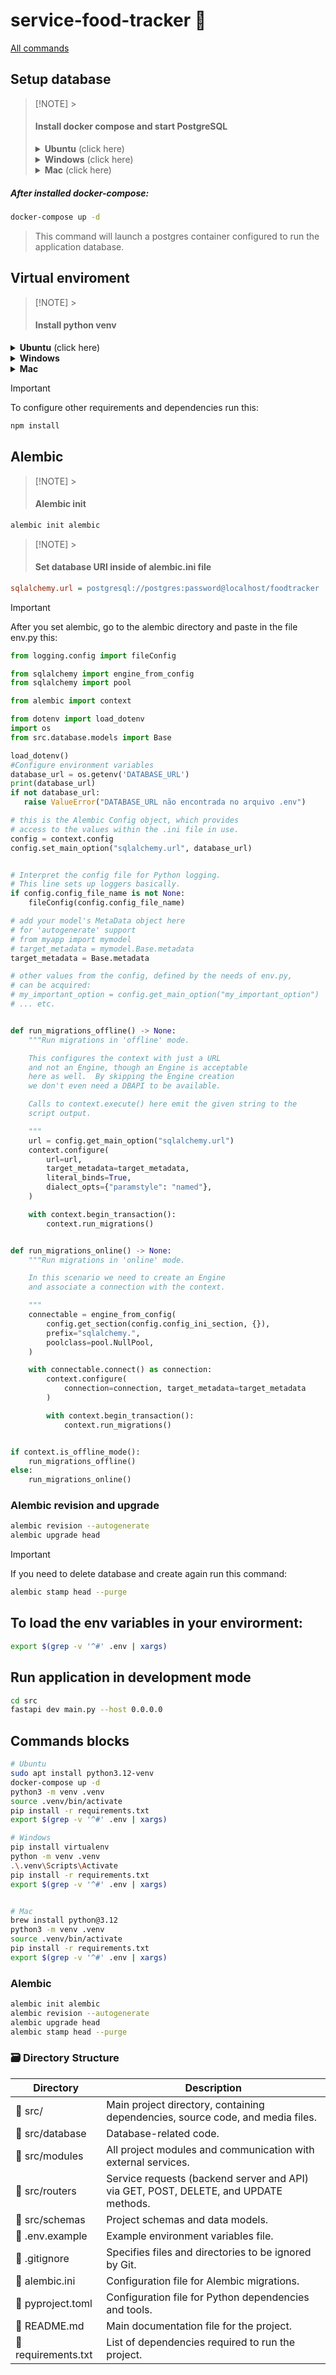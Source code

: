 # service-food-tracker 🐶

[All commands](#command-blocks)

## Setup database

> [!NOTE] > <strong><h4>Install docker compose and start PostgreSQL</h4></strong>
>
> <details>
>  <summary><strong>Ubuntu</strong> (click here)</summary>
>
> ```bash
> sudo apt install docker-compose
> ```
>
> </details>
> <details>
>  <summary><strong>Windows</strong> (click here)</summary>
>
> ```powershell
> choco install docker-compose
> ```
>
> </details>
> <details>
>  <summary><strong>Mac</strong> (click here)</summary>
>
> ```bash
> brew install docker-compose
> ```
>
> </details>

##### After installed docker-compose:

```bash
docker-compose up -d
```

> This command will launch a postgres container configured to run the application database.

## Virtual enviroment

> [!NOTE] > <strong><h4>Install python venv</h4></strong>

<details>
<summary><strong>Ubuntu</strong> (click here)</summary>
   
```bash
sudo apt install python3.12-venv
```
## Install dependencies and Activate virtual enviroment

```bash
python3 -m venv .venv
source .venv/bin/activate
npm i
pip install -r requirements.txt
```

</details>
<details>
<summary><strong>Windows</strong></summary>

```powershell
pip install virtualenv
```

## Install dependencies and Activate virtual enviroment

```bash
python -m venv .venv
.\.venv\Scripts\Activate
npm i
pip install -r requirementsWindows.txt
```

</details>
<details>
<summary><strong>Mac</strong></summary>
   
```bash
brew install python@3.12
```

## Install dependencies and Activate virtual enviroment

```bash
python3 -m venv .venv
source .venv/bin/activate
npm i
pip install -r requirements.txt
```

> </details>

> [!IMPORTANT]
> To configure other requirements and dependencies run this:

```bash
npm install
```

## Alembic

> [!NOTE] > <strong><h4>Alembic init</h4></strong>

```bash
alembic init alembic
```

> [!NOTE] > <strong><h4>Set database URI inside of alembic.ini file</h4></strong>

```ini
sqlalchemy.url = postgresql://postgres:password@localhost/foodtracker
```

> [!IMPORTANT]
> After you set alembic, go to the alembic directory and paste in the file env.py this:

```python
from logging.config import fileConfig

from sqlalchemy import engine_from_config
from sqlalchemy import pool

from alembic import context

from dotenv import load_dotenv
import os
from src.database.models import Base

load_dotenv()
#Configure environment variables
database_url = os.getenv('DATABASE_URL')
print(database_url)
if not database_url:
   raise ValueError("DATABASE_URL não encontrada no arquivo .env")

# this is the Alembic Config object, which provides
# access to the values within the .ini file in use.
config = context.config
config.set_main_option("sqlalchemy.url", database_url)


# Interpret the config file for Python logging.
# This line sets up loggers basically.
if config.config_file_name is not None:
    fileConfig(config.config_file_name)

# add your model's MetaData object here
# for 'autogenerate' support
# from myapp import mymodel
# target_metadata = mymodel.Base.metadata
target_metadata = Base.metadata

# other values from the config, defined by the needs of env.py,
# can be acquired:
# my_important_option = config.get_main_option("my_important_option")
# ... etc.


def run_migrations_offline() -> None:
    """Run migrations in 'offline' mode.

    This configures the context with just a URL
    and not an Engine, though an Engine is acceptable
    here as well.  By skipping the Engine creation
    we don't even need a DBAPI to be available.

    Calls to context.execute() here emit the given string to the
    script output.

    """
    url = config.get_main_option("sqlalchemy.url")
    context.configure(
        url=url,
        target_metadata=target_metadata,
        literal_binds=True,
        dialect_opts={"paramstyle": "named"},
    )

    with context.begin_transaction():
        context.run_migrations()


def run_migrations_online() -> None:
    """Run migrations in 'online' mode.

    In this scenario we need to create an Engine
    and associate a connection with the context.

    """
    connectable = engine_from_config(
        config.get_section(config.config_ini_section, {}),
        prefix="sqlalchemy.",
        poolclass=pool.NullPool,
    )

    with connectable.connect() as connection:
        context.configure(
            connection=connection, target_metadata=target_metadata
        )

        with context.begin_transaction():
            context.run_migrations()


if context.is_offline_mode():
    run_migrations_offline()
else:
    run_migrations_online()
```

### Alembic revision and upgrade

```bash
alembic revision --autogenerate
alembic upgrade head
```

> [!IMPORTANT]
> If you need to delete database and create again run this command:

```bash
alembic stamp head --purge
```

## To load the env variables in your envirorment:

```bash
export $(grep -v '^#' .env | xargs)
```

## Run application in development mode

```bash
cd src
fastapi dev main.py --host 0.0.0.0
```

<span id=#command-blocks></span>

## Commands blocks

```bash
# Ubuntu
sudo apt install python3.12-venv
docker-compose up -d
python3 -m venv .venv
source .venv/bin/activate
pip install -r requirements.txt
export $(grep -v '^#' .env | xargs)

# Windows
pip install virtualenv
python -m venv .venv
.\.venv\Scripts\Activate
pip install -r requirements.txt
export $(grep -v '^#' .env | xargs)


# Mac
brew install python@3.12
python3 -m venv .venv
source .venv/bin/activate
pip install -r requirements.txt
export $(grep -v '^#' .env | xargs)
```

### Alembic

```bash
alembic init alembic
alembic revision --autogenerate
alembic upgrade head
alembic stamp head --purge
```

### 🗃️ Directory Structure

<div align="center">

| Directory                         | Description                                                                          |
| --------------------------------- | ------------------------------------------------------------------------------------ |
| :open_file_folder: src/           | Main project directory, containing dependencies, source code, and media files.       |
| :open_file_folder: src/database   | Database-related code.                                                               |
| :open_file_folder: src/modules    | All project modules and communication with external services.                        |
| :open_file_folder: src/routers    | Service requests (backend server and API) via GET, POST, DELETE, and UPDATE methods. |
| :open_file_folder: src/schemas    | Project schemas and data models.                                                     |
| :page_facing_up: .env.example     | Example environment variables file.                                                  |
| :page_facing_up: .gitignore       | Specifies files and directories to be ignored by Git.                                |
| :page_facing_up: alembic.ini      | Configuration file for Alembic migrations.                                           |
| :page_facing_up: pyproject.toml   | Configuration file for Python dependencies and tools.                                |
| :page_facing_up: README.md        | Main documentation file for the project.                                             |
| :page_facing_up: requirements.txt | List of dependencies required to run the project.                                    |
